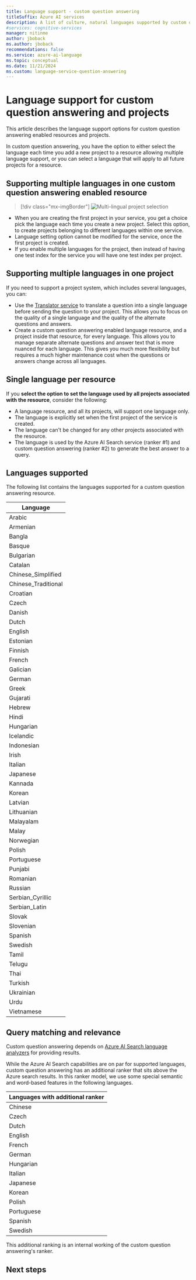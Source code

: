 ```yaml
---
title: Language support - custom question answering
titleSuffix: Azure AI services
description: A list of culture, natural languages supported by custom question answering for your project. Do not mix languages in the same project.
#services: cognitive-services
manager: nitinme
author: jboback
ms.author: jboback
recommendations: false
ms.service: azure-ai-language
ms.topic: conceptual
ms.date: 11/21/2024
ms.custom: language-service-question-answering
---
```


# Language support for custom question answering and projects

This article describes the language support options for custom question answering enabled resources and projects.

In custom question answering, you have the option to either select the language each time you add a new project to a resource allowing multiple language support, or you can select a language that will apply to all future projects for a resource.

## Supporting multiple languages in one custom question answering enabled resource

> [!div class="mx-imgBorder"]
> ![Multi-lingual project selection](./media/language-support/choose-language.png)

* When you are creating the first project in your service, you get a choice pick the language each time you create a new project. Select this option, to create projects belonging to different languages within one service.
* Language setting option cannot be modified for the service, once the first project is created.
* If you enable multiple languages for the project, then instead of having one test index for the service you will have one test index per project.

## Supporting multiple languages in one project

If you need to support a project system, which includes several languages, you can:

* Use the [Translator service](../../translator/translator-overview.md) to translate a question into a single language before sending the question to your project. This allows you to focus on the quality of a single language and the quality of the alternate questions and answers.
* Create a custom question answering enabled language resource, and a project inside that resource, for every language. This allows you to manage separate alternate questions and answer text that is more nuanced for each language. This gives you much more flexibility but requires a much higher maintenance cost when the questions or answers change across all languages.

## Single language per resource

If you **select the option to set the language used by all projects associated with the resource**, consider the following: 
* A language resource, and all its projects, will support one language only.
* The language is explicitly set when the first project of the service is created.
* The language can't be changed for any other projects associated with the resource.
* The language is used by the Azure AI Search service (ranker #1) and custom question answering (ranker #2) to generate the best answer to a query.

## Languages supported

The following list contains the languages supported for a custom question answering resource.

| Language |
|--|
| Arabic |
| Armenian |
| Bangla |
| Basque |
| Bulgarian |
| Catalan |
| Chinese_Simplified |
| Chinese_Traditional |
| Croatian |
| Czech |
| Danish |
| Dutch |
| English |
| Estonian |
| Finnish |
| French |
| Galician |
| German |
| Greek |
| Gujarati |
| Hebrew |
| Hindi |
| Hungarian |
| Icelandic |
| Indonesian |
| Irish |
| Italian |
| Japanese |
| Kannada |
| Korean |
| Latvian |
| Lithuanian |
| Malayalam |
| Malay |
| Norwegian |
| Polish |
| Portuguese |
| Punjabi |
| Romanian |
| Russian |
| Serbian_Cyrillic |
| Serbian_Latin |
| Slovak |
| Slovenian |
| Spanish |
| Swedish |
| Tamil |
| Telugu |
| Thai |
| Turkish |
| Ukrainian |
| Urdu |
| Vietnamese |

## Query matching and relevance
Custom question answering depends on [Azure AI Search language analyzers](/rest/api/searchservice/language-support) for providing results.

While the Azure AI Search capabilities are on par for supported languages, custom question answering has an additional ranker that sits above the Azure search results. In this ranker model, we use some special semantic and word-based features in the following languages.

|Languages with additional ranker|
|--|
|Chinese|
|Czech|
|Dutch|
|English|
|French|
|German|
|Hungarian|
|Italian|
|Japanese|
|Korean|
|Polish|
|Portuguese|
|Spanish|
|Swedish|

This additional ranking is an internal working of the custom question answering's ranker.

## Next steps
